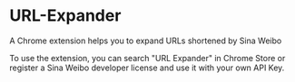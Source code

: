 URL-Expander
============

A Chrome extension helps you to expand URLs shortened by Sina Weibo

To use the extension, you can search "URL Expander" in Chrome Store or
register a Sina Weibo developer license and use it with your own API Key.
